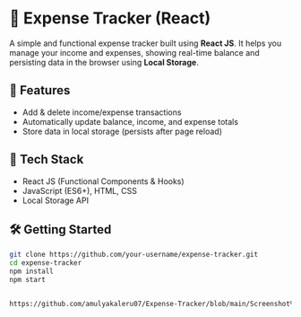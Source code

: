 # 💸 Expense Tracker (React)

A simple and functional expense tracker built using **React JS**. It helps you manage your income and expenses, showing real-time balance and persisting data in the browser using **Local Storage**.

## 🚀 Features
- Add & delete income/expense transactions
- Automatically update balance, income, and expense totals
- Store data in local storage (persists after page reload)

## 🧠 Tech Stack
- React JS (Functional Components & Hooks)
- JavaScript (ES6+), HTML, CSS
- Local Storage API

## 🛠️ Getting Started

```bash
git clone https://github.com/your-username/expense-tracker.git
cd expense-tracker
npm install
npm start


https://github.com/amulyakaleru07/Expense-Tracker/blob/main/Screenshot%202025-05-09%20111539.png?raw=true
